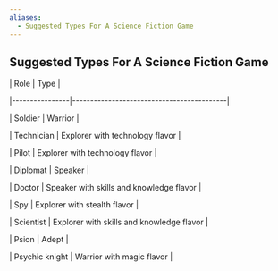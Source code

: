 ```yaml
---
aliases:
  - Suggested Types For A Science Fiction Game
---
```

## Suggested Types For A Science Fiction Game  
  
| Role           | Type                                      |  
|----------------|-------------------------------------------|  
| Soldier        | Warrior                                   |  
| Technician     | Explorer with technology flavor           |  
| Pilot          | Explorer with technology flavor           |  
| Diplomat       | Speaker                                   |  
| Doctor         | Speaker with skills and knowledge flavor  |  
| Spy            | Explorer with stealth flavor              |  
| Scientist      | Explorer with skills and knowledge flavor |  
| Psion          | Adept                                     |  
| Psychic knight | Warrior with magic flavor                 |